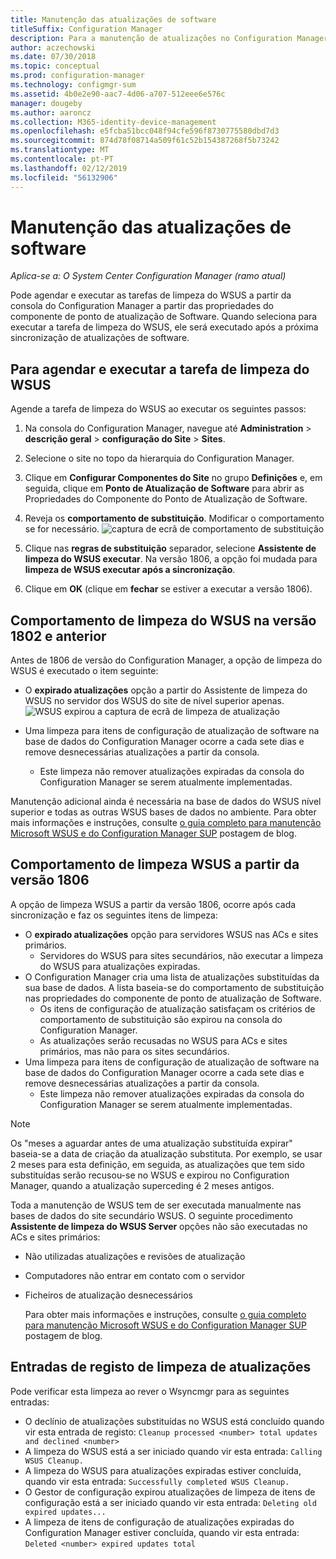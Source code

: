 ```yaml
---
title: Manutenção das atualizações de software
titleSuffix: Configuration Manager
description: Para a manutenção de atualizações no Configuration Manager, pode agendar a tarefa de limpeza do WSUS ou pode executá-lo manualmente.
author: aczechowski
ms.date: 07/30/2018
ms.topic: conceptual
ms.prod: configuration-manager
ms.technology: configmgr-sum
ms.assetid: 4b0e2e90-aac7-4d06-a707-512eee6e576c
manager: dougeby
ms.author: aaroncz
ms.collection: M365-identity-device-management
ms.openlocfilehash: e5fcba51bcc048f94cfe596f8730775580dbd7d3
ms.sourcegitcommit: 874d78f08714a509f61c52b154387268f5b73242
ms.translationtype: MT
ms.contentlocale: pt-PT
ms.lasthandoff: 02/12/2019
ms.locfileid: "56132906"
---
```

# <a name="software-updates-maintenance"></a>Manutenção das atualizações de software

*Aplica-se a: O System Center Configuration Manager (ramo atual)*

Pode agendar e executar as tarefas de limpeza do WSUS a partir da consola do Configuration Manager a partir das propriedades do componente de ponto de atualização de Software. Quando seleciona para executar a tarefa de limpeza do WSUS, ele será executado após a próxima sincronização de atualizações de software.  

## <a name="to-schedule-and-run-the-wsus-cleanup-job"></a>Para agendar e executar a tarefa de limpeza do WSUS 
Agende a tarefa de limpeza do WSUS ao executar os seguintes passos:   

1.  Na consola do Configuration Manager, navegue até **Administration** > **descrição geral** > **configuração do Site**  >   **Sites**. 
2. Selecione o site no topo da hierarquia do Configuration Manager. 

3.  Clique em **Configurar Componentes do Site** no grupo **Definições** e, em seguida, clique em **Ponto de Atualização de Software** para abrir as Propriedades do Componente do Ponto de Atualização de Software.  

4. Reveja os **comportamento de substituição**. Modificar o comportamento se for necessário. 
![captura de ecrã de comportamento de substituição](media/sccm-supersedence-behavior.PNG)

5.  Clique nas **regras de substituição** separador, selecione **Assistente de limpeza do WSUS executar**. Na versão 1806, a opção foi mudada para **limpeza de WSUS executar após a sincronização**. 
 
6. Clique em **OK** (clique em **fechar** se estiver a executar a versão 1806).

## <a name="wsus-cleanup-behavior-in-version-1802-and-earlier"></a>Comportamento de limpeza do WSUS na versão 1802 e anterior
Antes de 1806 de versão do Configuration Manager, a opção de limpeza do WSUS é executado o item seguinte: 
- O **expirado atualizações** opção a partir do Assistente de limpeza do WSUS no servidor dos WSUS do site de nível superior apenas. 
![WSUS expirou a captura de ecrã de limpeza de atualização](media/wsus-cleanup-expired.PNG)

-  Uma limpeza para itens de configuração de atualização de software na base de dados do Configuration Manager ocorre a cada sete dias e remove desnecessárias atualizações a partir da consola. 
   - Este limpeza não remover atualizações expiradas da consola do Configuration Manager se serem atualmente implementadas. 

Manutenção adicional ainda é necessária na base de dados do WSUS nível superior e todas as outras WSUS bases de dados no ambiente. Para obter mais informações e instruções, consulte [o guia completo para manutenção Microsoft WSUS e do Configuration Manager SUP](https://blogs.technet.microsoft.com/configurationmgr/2016/01/26/the-complete-guide-to-microsoft-wsus-and-configuration-manager-sup-maintenance/) postagem de blog. 


## <a name="wsus-cleanup-behavior-starting-in-version-1806"></a>Comportamento de limpeza WSUS a partir da versão 1806
A opção de limpeza WSUS a partir da versão 1806, ocorre após cada sincronização e faz os seguintes itens de limpeza: <!--1357898 -->
- O **expirado atualizações** opção para servidores WSUS nas ACs e sites primários.
    - Servidores do WSUS para sites secundários, não executar a limpeza do WSUS para atualizações expiradas. 
- O Configuration Manager cria uma lista de atualizações substituídas da sua base de dados. A lista baseia-se do comportamento de substituição nas propriedades do componente de ponto de atualização de Software. 
    - Os itens de configuração de atualização satisfaçam os critérios de comportamento de substituição são expirou na consola do Configuration Manager.
    - As atualizações serão recusadas no WSUS para ACs e sites primários, mas não para os sites secundários.
- Uma limpeza para itens de configuração de atualização de software na base de dados do Configuration Manager ocorre a cada sete dias e remove desnecessárias atualizações a partir da consola. 
    - Este limpeza não remover atualizações expiradas da consola do Configuration Manager se serem atualmente implementadas. 

> [!NOTE]
> Os "meses a aguardar antes de uma atualização substituída expirar" baseia-se a data de criação da atualização substituta. Por exemplo, se usar 2 meses para esta definição, em seguida, as atualizações que tem sido substituídas serão recusou-se no WSUS e expirou no Configuration Manager, quando a atualização superceding é 2 meses antigos. 

Toda a manutenção de WSUS tem de ser executada manualmente nas bases de dados do site secundário WSUS. O seguinte procedimento **Assistente de limpeza do WSUS Server** opções não são executadas no ACs e sites primários:

- Não utilizadas atualizações e revisões de atualização
- Computadores não entrar em contato com o servidor
- Ficheiros de atualização desnecessários

  Para obter mais informações e instruções, consulte [o guia completo para manutenção Microsoft WSUS e do Configuration Manager SUP](https://blogs.technet.microsoft.com/configurationmgr/2016/01/26/the-complete-guide-to-microsoft-wsus-and-configuration-manager-sup-maintenance/) postagem de blog. 

## <a name="updates-cleanup-log-entries"></a>Entradas de registo de limpeza de atualizações
 
Pode verificar esta limpeza ao rever o Wsyncmgr para as seguintes entradas: 
  - O declínio de atualizações substituídas no WSUS está concluído quando vir esta entrada de registo: `Cleanup processed <number> total updates and declined <number>`
  - A limpeza do WSUS está a ser iniciado quando vir esta entrada: `Calling WSUS Cleanup.`
  - A limpeza do WSUS para atualizações expiradas estiver concluída, quando vir esta entrada: `Successfully completed WSUS Cleanup.`
  - O Gestor de configuração expirou atualizações de limpeza de itens de configuração está a ser iniciado quando vir esta entrada: `Deleting old expired updates...`
  - A limpeza de itens de configuração de atualizações expiradas do Configuration Manager estiver concluída, quando vir esta entrada: `Deleted <number> expired updates total`
